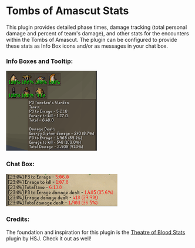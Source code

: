 # Tombs of Amascut Stats
This plugin provides detailed phase times, damage tracking (total personal damage and percent of team's damage), and 
other stats for the encounters within the Tombs of Amascut. 
The plugin can be configured to provide these stats as Info Box icons and/or as messages in your chat box. 

### Info Boxes and Tooltip:

![img.png](infoboxes.png)

### Chat Box:

![img.png](chatbox.png)

### Credits:

The foundation and inspiration for this plugin is the [Theatre of Blood Stats](https://github.com/HSJ-OSRS/theatreofbloodstats) plugin by HSJ. Check it out as well!